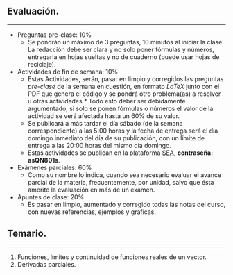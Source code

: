 ## Evaluación.
---
- Preguntas pre-clase:                      10%
	- Se pondrán un máximo de 3 preguntas, 10 minutos al iniciar la clase. La redacción debe ser clara y no solo poner fórmulas y números, entregarla en hojas sueltas y no de cuaderno (puede usar hojas de reciclaje).
- Actividades de fin de semana:       10%
	- Estas Actividades, serán, pasar en limpio y corregidos las preguntas *pre-clase* de la semana en cuestión, en formato *LaTeX* junto con el PDF que genera el código y se pondrá otro problema(as) a resolver u otras actividades.* Todo esto deber ser debidamente argumentado, si solo se ponen fórmulas o números el valor de la actividad se verá afectada hasta un 60% de su valor.
	- Se publicará a más tardar el día sábado (de la semana correspondiente) a las 5:00 horas y la fecha de entrega será el día domingo inmediato del día de su publicación, con un límite de entrega a las 20:00 horas del mismo día domingo.
	- Estas actividades se publican en la plataforma [SEA](https://sea.acatlan.unam.mx/course/view.php?id=15265), **contraseña: asQN801s**.  
- Exámenes parciales:                       60%
	- Como su nombre lo indica, cuando sea necesario evaluar el avance parcial de la materia, frecuentemente, por unidad, salvo que ésta amerite la evaluación en más de un examen.
- Apuntes de clase:                           20%
	- Es pasar en limpio, aumentado y corregido todas las notas del curso, con nuevas referencias, ejemplos y gráficas.


## Temario.
---
1. Funciones, límites y continuidad de funciones reales de un vector.
2. Derivadas parciales.